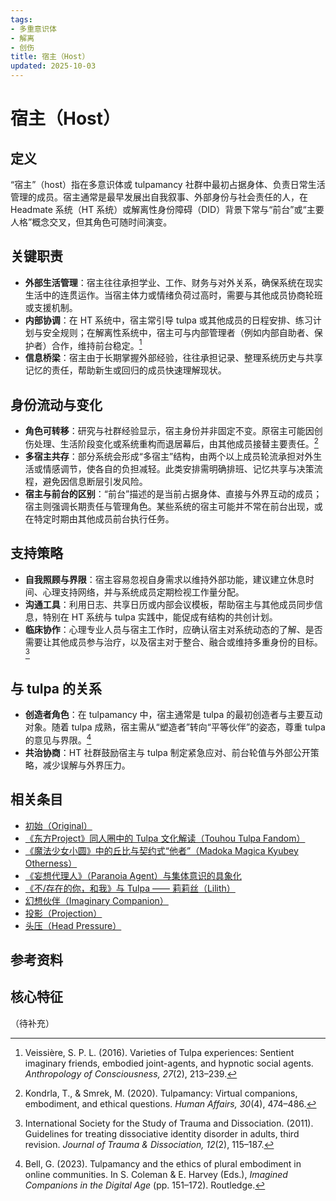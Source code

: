 ```yaml
---
tags:
- 多重意识体
- 解离
- 创伤
title: 宿主（Host）
updated: 2025-10-03
---
```


# 宿主（Host）

## 定义

“宿主”（host）指在多意识体或 tulpamancy 社群中最初占据身体、负责日常生活管理的成员。宿主通常是最早发展出自我叙事、外部身份与社会责任的人，在 Headmate 系统（HT 系统）或解离性身份障碍（DID）背景下常与“前台”或“主要人格”概念交叉，但其角色可随时间演变。

## 关键职责

- **外部生活管理**：宿主往往承担学业、工作、财务与对外关系，确保系统在现实生活中的连贯运作。当宿主体力或情绪负荷过高时，需要与其他成员协商轮班或支援机制。
- **内部协调**：在 HT 系统中，宿主常引导 tulpa 或其他成员的日程安排、练习计划与安全规则；在解离性系统中，宿主可与内部管理者（例如内部自助者、保护者）合作，维持前台稳定。[^veissiere2016]
- **信息桥梁**：宿主由于长期掌握外部经验，往往承担记录、整理系统历史与共享记忆的责任，帮助新生或回归的成员快速理解现状。

## 身份流动与变化

- **角色可转移**：研究与社群经验显示，宿主身份并非固定不变。原宿主可能因创伤处理、生活阶段变化或系统重构而退居幕后，由其他成员接替主要责任。[^kondrla2020]
- **多宿主共存**：部分系统会形成“多宿主”结构，由两个以上成员轮流承担对外生活或情感调节，使各自的负担减轻。此类安排需明确排班、记忆共享与决策流程，避免因信息断层引发风险。
- **宿主与前台的区别**：“前台”描述的是当前占据身体、直接与外界互动的成员；宿主则强调长期责任与管理角色。某些系统的宿主可能并不常在前台出现，或在特定时期由其他成员前台执行任务。

## 支持策略

- **自我照顾与界限**：宿主容易忽视自身需求以维持外部功能，建议建立休息时间、心理支持网络，并与系统成员定期检视工作量分配。
- **沟通工具**：利用日志、共享日历或内部会议模板，帮助宿主与其他成员同步信息，特别在 HT 系统与 tulpa 实践中，能促成有结构的共创计划。
- **临床协作**：心理专业人员与宿主工作时，应确认宿主对系统动态的了解、是否需要让其他成员参与治疗，以及宿主对于整合、融合或维持多重身份的目标。[^isstd2011]

## 与 tulpa 的关系

- **创造者角色**：在 tulpamancy 中，宿主通常是 tulpa 的最初创造者与主要互动对象。随着 tulpa 成熟，宿主需从“塑造者”转向“平等伙伴”的姿态，尊重 tulpa 的意见与界限。[^bell2023]
- **共治协商**：HT 社群鼓励宿主与 tulpa 制定紧急应对、前台轮值与外部公开策略，减少误解与外界压力。

## 相关条目

- [初始（Original）](/entries/Original.md)
- [《东方Project》同人圈中的 Tulpa 文化解读（Touhou Tulpa Fandom）](/entries/Touhou-Tulpa-Fandom.md)
- [《魔法少女小圆》中的丘比与契约式“他者”（Madoka Magica Kyubey Otherness）](/entries/Madoka-Magica-Kyubey-Otherness.md)
- [《妄想代理人》（Paranoia Agent）与集体意识的具象化](/entries/Paranoia-Agent-Collective-Consciousness.md)
- [《不/存在的你，和我》与 Tulpa —— 莉莉丝（Lilith）](/entries/Nonexistent-You-And-Me-Tulpa-Lilith.md)
- [幻想伙伴（Imaginary Companion）](/entries/Imaginary-Companion.md)
- [投影（Projection）](/entries/Projection.md)
- [头压（Head Pressure）](/entries/Head-Pressure.md)

## 参考资料

[^veissiere2016]: Veissière, S. P. L. (2016). Varieties of Tulpa experiences: Sentient imaginary friends, embodied joint-agents, and hypnotic social agents. *Anthropology of Consciousness, 27*(2), 213–239.
[^kondrla2020]: Kondrla, T., & Smrek, M. (2020). Tulpamancy: Virtual companions, embodiment, and ethical questions. *Human Affairs, 30*(4), 474–486.
[^isstd2011]: International Society for the Study of Trauma and Dissociation. (2011). Guidelines for treating dissociative identity disorder in adults, third revision. *Journal of Trauma & Dissociation, 12*(2), 115–187.
[^bell2023]: Bell, G. (2023). Tulpamancy and the ethics of plural embodiment in online communities. In S. Coleman & E. Harvey (Eds.), *Imagined Companions in the Digital Age* (pp. 151–172). Routledge.

## 核心特征

（待补充）
